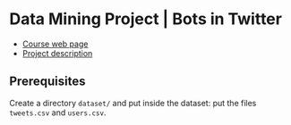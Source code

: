 # Data Mining Project | Bots in Twitter
- [Course web page](http://didawiki.cli.di.unipi.it/doku.php/magistraleinformatica/dmi/start)
- [Project description](./projectdescriptiondm2022-complete.pdf)

## Prerequisites
Create a directory ``dataset/`` and put inside the dataset: put the files ``tweets.csv`` and ``users.csv``.
